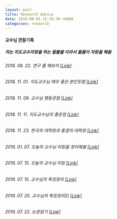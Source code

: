```yaml
---
layout: post
title: Research Advice
date: 2019-08-03 15:18:30 +0800
categories: research
---
```


#### 교수님 관찰기록

##### 저는 지도교수자랑을 하는 팔불출 이라서 줄줄이 자랑을 해봄

###### 2018. 08. 22. 연구 를 해보자 [[Link]](https://learning-engineer.tistory.com/4)
###### 2018. 11. 01. 지도교수님 매우 좋은 분인듯함 [[Link]](https://www.facebook.com/woneui.hong/posts/1971988089554981)
###### 2018. 11. 09. 교수님 행동관찰 [[Link]](https://www.facebook.com/woneui.hong/posts/1983694491717674)
###### 2018. 11. 11. 지도교수님의 좋은점 [[Link]](https://www.facebook.com/woneui.hong/posts/1985700898183700)
###### 2018. 11. 23. 한국의 대학원과 홍콩의 대학원 [[Link]](https://www.facebook.com/woneui.hong/posts/2002104766543313)
###### 2019. 01. 07. 오늘의 교수님 미팅을 정리해봄 [[Link]](https://www.facebook.com/woneui.hong/posts/2065637566856699)
###### 2019. 07. 15. 오늘의 교수님 미팅 [[Link]](https://www.facebook.com/photo.php?fbid=2364175387002914)
###### 2019. 07. 15. 교수님의 특징정리 [[Link]](https://www.facebook.com/woneui.hong/posts/2364263250327461)
###### 2019. 07. 20. 교수님의 특징정리2) [[Link]](https://www.facebook.com/photo.php?fbid=2373374869416299&set=a.368554873231652)
###### 2019. 07. 22. 논문읽기 [[Link]](https://www.facebook.com/woneui.hong/posts/2376846825735770)
